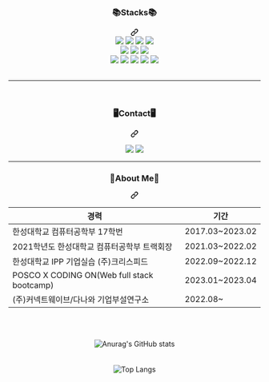 <div align="center">
<!--
- 🔭 I’m currently working on ...
- 🌱 I’m currently learning ...
- 👯 I’m looking to collaborate on ...
- 🤔 I’m looking for help with ...
- 💬 Ask me about ...
- 📫 How to reach me: ...
- 😄 Pronouns: ...
- ⚡ Fun fact: ...
-->
<div align="center" dir="auto"><div class="markdown-heading" dir="auto"><h3 class="heading-element" dir="auto">📚Stacks📚 </h3><a id="user-content-stacks-" class="anchor-element" aria-label="Permalink: 📚Stacks📚 " href="#stacks-"><svg class="octicon octicon-link" viewBox="0 0 16 16" version="1.1" width="16" height="16" aria-hidden="true"><path d="m7.775 3.275 1.25-1.25a3.5 3.5 0 1 1 4.95 4.95l-2.5 2.5a3.5 3.5 0 0 1-4.95 0 .751.751 0 0 1 .018-1.042.751.751 0 0 1 1.042-.018 1.998 1.998 0 0 0 2.83 0l2.5-2.5a2.002 2.002 0 0 0-2.83-2.83l-1.25 1.25a.751.751 0 0 1-1.042-.018.751.751 0 0 1-.018-1.042Zm-4.69 9.64a1.998 1.998 0 0 0 2.83 0l1.25-1.25a.751.751 0 0 1 1.042.018.751.751 0 0 1 .018 1.042l-1.25 1.25a3.5 3.5 0 1 1-4.95-4.95l2.5-2.5a3.5 3.5 0 0 1 4.95 0 .751.751 0 0 1-.018 1.042.751.751 0 0 1-1.042.018 1.998 1.998 0 0 0-2.83 0l-2.5 2.5a1.998 1.998 0 0 0 0 2.83Z"></path></svg></a></div></div>
<div align="center" dir="auto">
    <a target="_blank" rel="noopener noreferrer nofollow" href="https://camo.githubusercontent.com/3803468498d4b21719aced19028e21a6da499a5612de47661042d22997d8e8af/68747470733a2f2f696d672e736869656c64732e696f2f62616467652f6a6176612d3030373339363f7374796c653d666f722d7468652d6261646765266c6f676f3d6a617661266c6f676f436f6c6f723d7768697465"><img src="https://camo.githubusercontent.com/3803468498d4b21719aced19028e21a6da499a5612de47661042d22997d8e8af/68747470733a2f2f696d672e736869656c64732e696f2f62616467652f6a6176612d3030373339363f7374796c653d666f722d7468652d6261646765266c6f676f3d6a617661266c6f676f436f6c6f723d7768697465" data-canonical-src="https://img.shields.io/badge/java-007396?style=for-the-badge&amp;logo=java&amp;logoColor=white" style="max-width: 100%;"></a>
    <a target="_blank" rel="noopener noreferrer nofollow" href="https://camo.githubusercontent.com/7eee6e6f657866592c5d726c190fe073cebe9f599e1c659ad010c6edd6c039dc/68747470733a2f2f696d672e736869656c64732e696f2f62616467652f4a6176617363726970742d4637444631453f7374796c653d666f722d7468652d6261646765266c6f676f3d6a617661736372697074266c6f676f436f6c6f723d626c61636b"><img src="https://camo.githubusercontent.com/7eee6e6f657866592c5d726c190fe073cebe9f599e1c659ad010c6edd6c039dc/68747470733a2f2f696d672e736869656c64732e696f2f62616467652f4a6176617363726970742d4637444631453f7374796c653d666f722d7468652d6261646765266c6f676f3d6a617661736372697074266c6f676f436f6c6f723d626c61636b" data-canonical-src="https://img.shields.io/badge/Javascript-F7DF1E?style=for-the-badge&amp;logo=javascript&amp;logoColor=black" style="max-width: 100%;"></a>
    <a target="_blank" rel="noopener noreferrer nofollow" href="https://camo.githubusercontent.com/dcb9a23512ad56543fae9967c7e84514c675eac10771cc59cfabc52fe899f158/68747470733a2f2f696d672e736869656c64732e696f2f62616467652f737072696e672d3664623333663f7374796c653d666f722d7468652d6261646765266c6f676f3d737072696e67266c6f676f436f6c6f723d7768697465"><img src="https://camo.githubusercontent.com/dcb9a23512ad56543fae9967c7e84514c675eac10771cc59cfabc52fe899f158/68747470733a2f2f696d672e736869656c64732e696f2f62616467652f737072696e672d3664623333663f7374796c653d666f722d7468652d6261646765266c6f676f3d737072696e67266c6f676f436f6c6f723d7768697465" data-canonical-src="https://img.shields.io/badge/spring-6db33f?style=for-the-badge&amp;logo=spring&amp;logoColor=white" style="max-width: 100%;"></a>
    <a target="_blank" rel="noopener noreferrer nofollow" href="https://camo.githubusercontent.com/5419777a89fccd96268cd0ca77bdd021dcb4cd2a379d10caf411d418dc2931ec/68747470733a2f2f696d672e736869656c64732e696f2f62616467652f72656163742d3631646166623f7374796c653d666f722d7468652d6261646765266c6f676f3d7265616374266c6f676f436f6c6f723d626c61636b"><img src="https://camo.githubusercontent.com/5419777a89fccd96268cd0ca77bdd021dcb4cd2a379d10caf411d418dc2931ec/68747470733a2f2f696d672e736869656c64732e696f2f62616467652f72656163742d3631646166623f7374796c653d666f722d7468652d6261646765266c6f676f3d7265616374266c6f676f436f6c6f723d626c61636b" data-canonical-src="https://img.shields.io/badge/react-61dafb?style=for-the-badge&amp;logo=react&amp;logoColor=black" style="max-width: 100%;"></a>
    <br>
    <a target="_blank" rel="noopener noreferrer nofollow" href="https://camo.githubusercontent.com/24a07e1bb408b35d6cf6c38546f0c1605eac26aeb1a8553cc40a9eb97d0c8b53/68747470733a2f2f696d672e736869656c64732e696f2f62616467652f6d7973716c2d3434373961313f7374796c653d666f722d7468652d6261646765266c6f676f3d6d7973716c266c6f676f436f6c6f723d7768697465"><img src="https://camo.githubusercontent.com/24a07e1bb408b35d6cf6c38546f0c1605eac26aeb1a8553cc40a9eb97d0c8b53/68747470733a2f2f696d672e736869656c64732e696f2f62616467652f6d7973716c2d3434373961313f7374796c653d666f722d7468652d6261646765266c6f676f3d6d7973716c266c6f676f436f6c6f723d7768697465" data-canonical-src="https://img.shields.io/badge/mysql-4479a1?style=for-the-badge&amp;logo=mysql&amp;logoColor=white" style="max-width: 100%;"></a>
    <a target="_blank" rel="noopener noreferrer nofollow" href="https://camo.githubusercontent.com/f34df100c34fada6dbfa7768b87a078ebbeeb932cbba71916f3f9e35e3107156/68747470733a2f2f696d672e736869656c64732e696f2f62616467652f66697265626173652d6666636132383f7374796c653d666f722d7468652d6261646765266c6f676f3d6669726562617365266c6f676f436f6c6f723d626c61636b"><img src="https://camo.githubusercontent.com/f34df100c34fada6dbfa7768b87a078ebbeeb932cbba71916f3f9e35e3107156/68747470733a2f2f696d672e736869656c64732e696f2f62616467652f66697265626173652d6666636132383f7374796c653d666f722d7468652d6261646765266c6f676f3d6669726562617365266c6f676f436f6c6f723d626c61636b" data-canonical-src="https://img.shields.io/badge/firebase-ffca28?style=for-the-badge&amp;logo=firebase&amp;logoColor=black" style="max-width: 100%;"></a>
    <a target="_blank" rel="noopener noreferrer nofollow" href="https://camo.githubusercontent.com/50b18ee9e164b6cd199ec123eb29650789988f432ab3d708d124f8ce80cfa5bb/68747470733a2f2f696d672e736869656c64732e696f2f62616467652f4f7261636c652d4638303030303f7374796c653d666f722d7468652d6261646765266c6f676f3d4f7261636c65266c6f676f436f6c6f723d7768697465"><img src="https://camo.githubusercontent.com/50b18ee9e164b6cd199ec123eb29650789988f432ab3d708d124f8ce80cfa5bb/68747470733a2f2f696d672e736869656c64732e696f2f62616467652f4f7261636c652d4638303030303f7374796c653d666f722d7468652d6261646765266c6f676f3d4f7261636c65266c6f676f436f6c6f723d7768697465" data-canonical-src="https://img.shields.io/badge/Oracle-F80000?style=for-the-badge&amp;logo=Oracle&amp;logoColor=white" style="max-width: 100%;"></a>
    <br>
    <a target="_blank" rel="noopener noreferrer nofollow" href="https://camo.githubusercontent.com/18eb55371e6b1db567d25da12b55f5e752913d8273cb75a71cbfe247ce6c5fb1/68747470733a2f2f696d672e736869656c64732e696f2f62616467652f616d617a6f6e206177732d3233326633653f7374796c653d666f722d7468652d6261646765266c6f676f3d616d617a6f6e20617773266c6f676f436f6c6f723d7768697465"><img src="https://camo.githubusercontent.com/18eb55371e6b1db567d25da12b55f5e752913d8273cb75a71cbfe247ce6c5fb1/68747470733a2f2f696d672e736869656c64732e696f2f62616467652f616d617a6f6e206177732d3233326633653f7374796c653d666f722d7468652d6261646765266c6f676f3d616d617a6f6e20617773266c6f676f436f6c6f723d7768697465" data-canonical-src="https://img.shields.io/badge/amazon aws-232f3e?style=for-the-badge&amp;logo=amazon aws&amp;logoColor=white" style="max-width: 100%;"></a>
    <a target="_blank" rel="noopener noreferrer nofollow" href="https://camo.githubusercontent.com/837b039bfeae926bbadf45553bf4522b279c9ccf60eba3fffa014cc84f37112e/68747470733a2f2f696d672e736869656c64732e696f2f62616467652f6769746875622d3138313731373f7374796c653d666f722d7468652d6261646765266c6f676f3d676974687562266c6f676f436f6c6f723d7768697465"><img src="https://camo.githubusercontent.com/837b039bfeae926bbadf45553bf4522b279c9ccf60eba3fffa014cc84f37112e/68747470733a2f2f696d672e736869656c64732e696f2f62616467652f6769746875622d3138313731373f7374796c653d666f722d7468652d6261646765266c6f676f3d676974687562266c6f676f436f6c6f723d7768697465" data-canonical-src="https://img.shields.io/badge/github-181717?style=for-the-badge&amp;logo=github&amp;logoColor=white" style="max-width: 100%;"></a>
    <a target="_blank" rel="noopener noreferrer nofollow" href="https://camo.githubusercontent.com/1539594f1ca4b1009b21eeee311f9335f10f268c3e4da5cc678e7208b9745f83/68747470733a2f2f696d672e736869656c64732e696f2f62616467652f746973746f72792d3030303030303f7374796c653d666f722d7468652d6261646765266c6f676f3d546973746f7279266c6f676f436f6c6f723d7768697465"><img src="https://camo.githubusercontent.com/1539594f1ca4b1009b21eeee311f9335f10f268c3e4da5cc678e7208b9745f83/68747470733a2f2f696d672e736869656c64732e696f2f62616467652f746973746f72792d3030303030303f7374796c653d666f722d7468652d6261646765266c6f676f3d546973746f7279266c6f676f436f6c6f723d7768697465" data-canonical-src="https://img.shields.io/badge/tistory-000000?style=for-the-badge&amp;logo=Tistory&amp;logoColor=white" style="max-width: 100%;"></a>
    <a target="_blank" rel="noopener noreferrer nofollow" href="https://camo.githubusercontent.com/60f906bacafde325dc56be11c018c2899b3ca148e5708023c335f3fe0de26af9/68747470733a2f2f696d672e736869656c64732e696f2f62616467652f676f6f676c6520706c61792d3431343134313f7374796c653d666f722d7468652d6261646765266c6f676f3d676f6f676c6520706c6179266c6f676f436f6c6f723d7768697465"><img src="https://camo.githubusercontent.com/60f906bacafde325dc56be11c018c2899b3ca148e5708023c335f3fe0de26af9/68747470733a2f2f696d672e736869656c64732e696f2f62616467652f676f6f676c6520706c61792d3431343134313f7374796c653d666f722d7468652d6261646765266c6f676f3d676f6f676c6520706c6179266c6f676f436f6c6f723d7768697465" data-canonical-src="https://img.shields.io/badge/google play-414141?style=for-the-badge&amp;logo=google play&amp;logoColor=white" style="max-width: 100%;"></a>
    <a target="_blank" rel="noopener noreferrer nofollow" href="https://camo.githubusercontent.com/ad5b1428a287a816ba1522fb883aa88f748ed4cd42e4cb37971c20603fa3e94e/68747470733a2f2f696d672e736869656c64732e696f2f62616467652f6170702073746f72652d3064393666363f7374796c653d666f722d7468652d6261646765266c6f676f3d6170702073746f7265266c6f676f436f6c6f723d7768697465"><img src="https://camo.githubusercontent.com/ad5b1428a287a816ba1522fb883aa88f748ed4cd42e4cb37971c20603fa3e94e/68747470733a2f2f696d672e736869656c64732e696f2f62616467652f6170702073746f72652d3064393666363f7374796c653d666f722d7468652d6261646765266c6f676f3d6170702073746f7265266c6f676f436f6c6f723d7768697465" data-canonical-src="https://img.shields.io/badge/app store-0d96f6?style=for-the-badge&amp;logo=app store&amp;logoColor=white" style="max-width: 100%;"></a>
    <br>
<br>
<hr>
<br>
<div align="center" dir="auto"><div class="markdown-heading" dir="auto"><h3 class="heading-element" dir="auto">🖥️Contact🖥️</h3><a id="user-content-stacks-" class="anchor-element" aria-label="Permalink: 📚Stacks📚 " href="#stacks-"><svg class="octicon octicon-link" viewBox="0 0 16 16" version="1.1" width="16" height="16" aria-hidden="true"><path d="m7.775 3.275 1.25-1.25a3.5 3.5 0 1 1 4.95 4.95l-2.5 2.5a3.5 3.5 0 0 1-4.95 0 .751.751 0 0 1 .018-1.042.751.751 0 0 1 1.042-.018 1.998 1.998 0 0 0 2.83 0l2.5-2.5a2.002 2.002 0 0 0-2.83-2.83l-1.25 1.25a.751.751 0 0 1-1.042-.018.751.751 0 0 1-.018-1.042Zm-4.69 9.64a1.998 1.998 0 0 0 2.83 0l1.25-1.25a.751.751 0 0 1 1.042.018.751.751 0 0 1 .018 1.042l-1.25 1.25a3.5 3.5 0 1 1-4.95-4.95l2.5-2.5a3.5 3.5 0 0 1 4.95 0 .751.751 0 0 1-.018 1.042.751.751 0 0 1-1.042.018 1.998 1.998 0 0 0-2.83 0l-2.5 2.5a1.998 1.998 0 0 0 0 2.83Z"></path></svg></a></div></div>
 
<a href="https://www.notion.so/Lee-Chan-ho-e3810ba0e3784571b665e2057f7d0dca"><img src="https://img.shields.io/badge/Notion-000000?style=flat-square&logo=Notion&logoColor=white"/></a>
<a href="https://kong8361.tistory.com/"><img src="https://img.shields.io/badge/Tistory-000000?style=flat-square&logo=Tistory&logoColor=white"/></a>
<hr>
<div class="markdown-heading" dir="auto"><h3 class="heading-element" dir="auto">🌱About Me🌱</h3><a id="user-content-info" class="anchor-element" aria-label="Permalink: 😁Info😁" href="#info"><svg class="octicon octicon-link" viewBox="0 0 16 16" version="1.1" width="16" height="16" aria-hidden="true"><path d="m7.775 3.275 1.25-1.25a3.5 3.5 0 1 1 4.95 4.95l-2.5 2.5a3.5 3.5 0 0 1-4.95 0 .751.751 0 0 1 .018-1.042.751.751 0 0 1 1.042-.018 1.998 1.998 0 0 0 2.83 0l2.5-2.5a2.002 2.002 0 0 0-2.83-2.83l-1.25 1.25a.751.751 0 0 1-1.042-.018.751.751 0 0 1-.018-1.042Zm-4.69 9.64a1.998 1.998 0 0 0 2.83 0l1.25-1.25a.751.751 0 0 1 1.042.018.751.751 0 0 1 .018 1.042l-1.25 1.25a3.5 3.5 0 1 1-4.95-4.95l2.5-2.5a3.5 3.5 0 0 1 4.95 0 .751.751 0 0 1-.018 1.042.751.751 0 0 1-1.042.018 1.998 1.998 0 0 0-2.83 0l-2.5 2.5a1.998 1.998 0 0 0 0 2.83Z"></path></svg></a></div>
<table>
<thead>
<tr>
<th>경력</th>
<th>기간</th>
</tr>
</thead>
<tbody>
<tr>
<td>한성대학교 컴퓨터공학부 17학번</td>
<td>2017.03~2023.02</td>
</tr>
<tr>
<td>2021학년도 한성대학교 컴퓨터공학부 트랙회장</td>
<td>2021.03~2022.02</td>
</tr>
<tr>
<td>한성대학교 IPP 기업실습 (주)크리스피드</td>
<td>2022.09~2022.12</td>
</tr>
<tr>
<td>POSCO X CODING ON(Web full stack bootcamp)</td>
<td>2023.01~2023.04</td>
</tr>
<tr>
<td>(주)커넥트웨이브/다나와 기업부설연구소</td>
<td>2022.08~</td>
</tr>
</tbody>
</table>
<br>
<br>
  

![Anurag's GitHub stats](https://github-readme-stats.vercel.app/api?username=zack8361&show_icons=true&theme=onedark)
 <br>
 <br>
 <br>
 ![Top Langs](https://github-readme-stats.vercel.app/api/top-langs/?username=zack8361&layout=compact&theme=onedark)
<div/>
